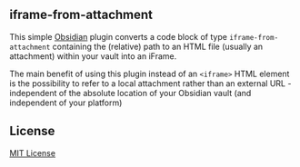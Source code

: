 ## iframe-from-attachment ##

This simple [Obsidian](https://obsidian.md/) plugin converts a code block of type `iframe-from-attachment` containing the (relative) path to an HTML file (usually an attachment) within your vault into an iFrame.

The main benefit of using this plugin instead of an `<iframe>` HTML element is the possibility to refer to a local attachment rather than an external URL - independent of the absolute location of your Obsidian vault (and independent of your platform)

## License ##

[MIT License](LICENSE.md)
